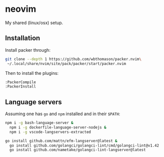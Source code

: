 # neovim

My shared (linux/osx) setup.

## Installation

Install packer through:

```sh
git clone --depth 1 https://github.com/wbthomason/packer.nvim\
 ~/.local/share/nvim/site/pack/packer/start/packer.nvim
```

Then to install the plugins:

```sh
:PackerCompile
:PackerInstall
```

## Language servers

Assuming one has `go` and `npm` installed and in their `$PATH`:

```sh
npm i -g bash-language-server &
  npm i -g dockerfile-language-server-nodejs &
  npm i -g vscode-langservers-extracted

go install github.com/mattn/efm-langserver@latest &
  go install github.com/golangci/golangci-lint/cmd/golangci-lint@v1.42.1 &
  go install github.com/nametake/golangci-lint-langserver@latest
```
